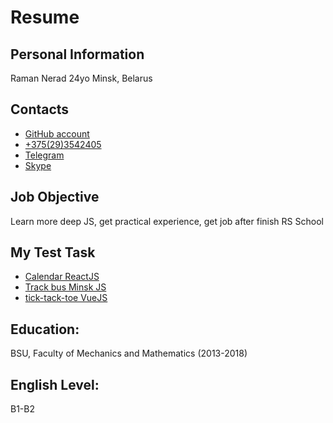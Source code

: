 # Resume
## Personal Information
Raman Nerad 24yo Minsk, Belarus
## Contacts
- [GitHub account](https://github.com/Romaus/)
- [+375(29)3542405](tel:+375293542405)
- [Telegram](https://t.me/romaus)
- [Skype](skype:romaus1994)
## Job Objective
Learn more deep JS, get practical experience, get job after finish RS School
## My Test Task
- [Calendar ReactJS](https://jsfiddle.net/ayzbxsc8/)
- [Track bus Minsk JS](https://romaus.github.io)
- [tick-tack-toe VueJS](https://jsfiddle.net/06bjmwd9/)
## Education:
BSU, Faculty of Mechanics and Mathematics (2013-2018) 
## English Level:
B1-B2